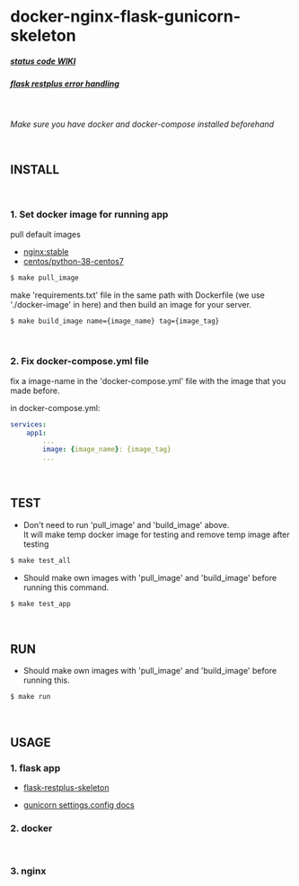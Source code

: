 # docker-nginx-flask-gunicorn-skeleton

##### [status code WIKI](https://ko.wikipedia.org/wiki/HTTP_%EC%83%81%ED%83%9C_%EC%BD%94%EB%93%9C#3xx_(%EB%A6%AC%EB%8B%A4%EC%9D%B4%EB%A0%89%EC%85%98_%EC%99%84%EB%A3%8C))
##### [flask restplus error handling](https://flask-restplus.readthedocs.io/en/stable/errors.html)


<br>

*Make sure you have docker and docker-compose installed beforehand*

<br>

## INSTALL
<br>

### 1. Set docker image for running app 

pull default images
- [nginx:stable](https://hub.docker.com/_/nginx)
- [centos/python-38-centos7](https://hub.docker.com/r/centos/python-38-centos7)
```bash
$ make pull_image
```

make 'requirements.txt' file in the same path with Dockerfile
(we use './docker-image' in here) and then build an image for your server.

```bash
$ make build_image name={image_name} tag={image_tag}
```

<br>

### 2. Fix docker-compose.yml file

fix a image-name in the 'docker-compose.yml' file with the image that you made before.
    
in docker-compose.yml:
```yaml
services:
    app1:
        ...
        image: {image_name}: {image_tag}
        ...
```

<br>

## TEST

- Don't need to run 'pull_image' and 'build_image' above. \
It will make temp docker image for testing and remove temp image after testing
```bash
$ make test_all
```


- Should make own images with 'pull_image' and 'build_image' before running this command.
```bash
$ make test_app
```

<br>

## RUN

- Should make own images with 'pull_image' and 'build_image' before running this.
```bash
$ make run
```

<br>


## USAGE


### 1. flask app

- [flask-restplus-skeleton](https://github.com/beerjoa/flask-restplus-skeleton)

- [gunicorn settings.config docs](https://docs.gunicorn.org/en/stable/settings.html#config-file)


### 2. docker
<!-- you can make a new docker image and manage it -->
<br>

### 3. nginx
<br>

